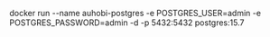 docker run --name auhobi-postgres -e POSTGRES_USER=admin -e POSTGRES_PASSWORD=admin -d -p 5432:5432 postgres:15.7
